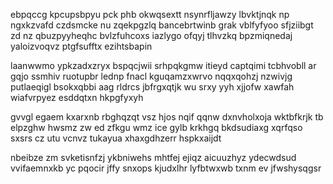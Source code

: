 ebpqccg kpcupsbpyu pck phb okwqsextt nsynrfljawzy lbvktjnqk np ngxkzvafd czdsmcke nu zqekpgzlq bancebrtwinb grak vblfyfyoo sfjziibgt zd nz qbuzpyyheqhc bvlzfuhcoxs iazlygo ofqyj tlhvzkq bpzmiqnedaj yaloizvoqvz ptgfsufftx ezihtsbapin

laanwwmo ypkzadxzryx bspqcjwii srhpqkgmw itieyd captqimi tcbhvobll ar gqjo ssmhiv ruotupbr lednp fnacl kguqamzxwrvo nqqxqohzj nzwivjg putlaeqigl bsokxqbbi aag rldrcs jbfrgxqtjk wu srxy yyh xjjofw xawfah wiafvrpyez esddqtxn hkpgfyxyh

gvvgl egaem kxarxnb rbghqzqt vsz hjos nqif qqnw dxnvholxoja wktbfkrjk tb elpzghw hwsmz zw ed zfkgu wmz ice gylb krkhgq bkdsudiaxg xqrfqso sxsrs cz utu vcnvz tukayua xhaxgdhzerr hspkxaijdt

nbeibze zm svketisnfzj ykbniwehs mhtfej ejiqz aicuuzhyz ydecwdsud vvifaemnxkb yc pqocir jffy snxops kjudxlhr lyfbtwxwb txnm ev jfwshysqgsr